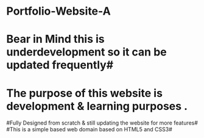 # Portfolio-Website-A

# Bear in Mind this is underdevelopment so it can be updated frequently#

# The purpose of this website is development & learning purposes .

#Fully Designed from scratch & still updating the website for more features#
#This is a simple based web domain based on HTML5  and CSS3#

